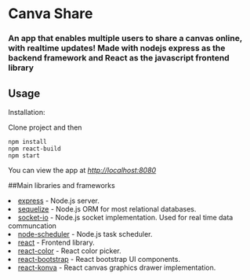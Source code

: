 # Canva Share

### An app that enables multiple users to share a canvas online, with realtime updates! Made with nodejs express as the backend framework and React as the javascript frontend library


## Usage

Installation:

Clone project and then
```
npm install
npm react-build
npm start
```
You can view the app at <i><u><link>http://localhost:8080</link></u></i>


##Main libraries and frameworks

<li><u>express</u> - Node.js server. </li>
<li><u>sequelize</u> - Node.js ORM for most relational databases. </li>
<li><u>socket-io</u> - Node.js socket implementation. Used for real time data communcation</li>
<li><u>node-scheduler</u> - Node.js task scheduler. </li>
<li><u>react</u> - Frontend library. </li>
<li><u>react-color</u> - React color picker. </li>
<li><u>react-bootstrap</u> - React bootstrap UI components. </li>
<li><u>react-konva</u> - React canvas graphics drawer implementation. </li>
